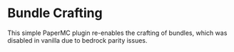 # Bundle Crafting
This simple PaperMC plugin re-enables the crafting of bundles, which was disabled in vanilla due to bedrock parity issues.

